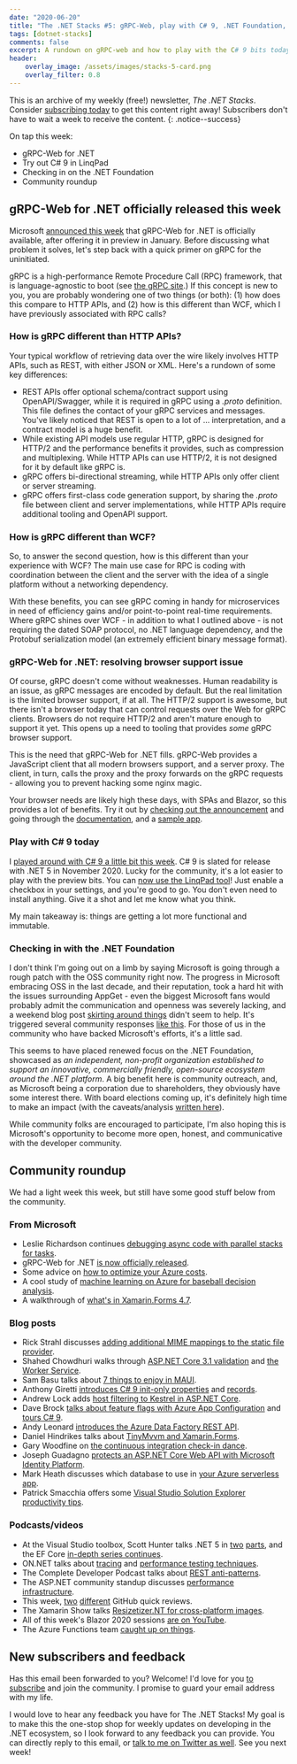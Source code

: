 ```yaml
---
date: "2020-06-20"
title: "The .NET Stacks #5: gRPC-Web, play with C# 9, .NET Foundation, community roundup!"
tags: [dotnet-stacks]
comments: false
excerpt: A rundown on gRPC-web and how to play with the C# 9 bits today!
header:
    overlay_image: /assets/images/stacks-5-card.png
    overlay_filter: 0.8
---
```


This is an archive of my weekly (free!) newsletter, *The .NET Stacks*. Consider [subscribing today](https://dotnetstacks.com/register) to get this content right away! Subscribers don't have to wait a week to receive the content.
{: .notice--success}

On tap this week:

- gRPC-Web for .NET
- Try out C# 9 in LinqPad
- Checking in on the .NET Foundation
- Community roundup

## gRPC-Web for .NET officially released this week

Microsoft [announced this week](https://devblogs.microsoft.com/aspnet/grpc-web-for-net-now-available/) that gRPC-Web for .NET is officially available, after offering it in preview in January. Before discussing what problem it solves, let's step back with a quick primer on gRPC for the uninitiated.

gRPC is a high-performance Remote Procedure Call (RPC) framework, that is language-agnostic to boot (see [the gRPC site](https://grpc.io/).) If this concept is new to you, you are probably wondering one of two things (or both): (1) how does this compare to HTTP APIs, and (2) how is this different than WCF, which I have previously associated with RPC calls?

### How is gRPC different than HTTP APIs?

Your typical workflow of retrieving data over the wire likely involves HTTP APIs, such as REST, with either JSON or XML. Here's a rundown of some key differences:

- REST APIs offer optional schema/contract support using OpenAPI/Swagger, while it is required in gRPC using a *.proto* definition. This file defines the contact of your gRPC services and messages. You've likely noticed that REST is open to a lot of ... interpretation, and a contract model is a huge benefit.
- While existing API models use regular HTTP, gRPC is designed for HTTP/2 and the performance benefits it provides, such as compression and multiplexing. While HTTP APIs can use HTTP/2, it is not designed for it by default like gRPC is.
- gRPC offers bi-directional streaming, while HTTP APIs only offer client or server streaming.
- gRPC offers first-class code generation support, by sharing the *.proto* file between client and server implementations, while HTTP APIs require additional tooling and OpenAPI support.

### How is gRPC different than WCF?

So, to answer the second question, how is this different than your experience with WCF? The main use case for RPC is coding with coordination between the client and the server with the idea of a single platform without a networking dependency. 

With these benefits, you can see gRPC coming in handy for microservices in need of efficiency gains and/or point-to-point real-time requirements. Where gRPC shines over WCF - in addition to what I outlined above - is not requiring the dated SOAP protocol, no .NET language dependency, and the Protobuf serialization model (an extremely efficient binary message format).

### gRPC-Web for .NET: resolving browser support issue

Of course, gRPC doesn't come without weaknesses. Human readability is an issue, as gRPC messages are encoded by default. But the real limitation is the limited browser support, if at all. The HTTP/2 support is awesome, but there isn't a browser today that can control requests over the Web for gRPC clients. Browsers do not require HTTP/2 and aren't mature enough to support it yet. This opens up a need to tooling that provides *some* gRPC browser support.

This is the need that gRPC-Web for .NET fills. gRPC-Web provides a JavaScript client that all modern browsers support, and a server proxy. The client, in turn, calls the proxy and the proxy forwards on the gRPC requests - allowing you to prevent hacking some nginx magic.

Your browser needs are likely high these days, with SPAs and Blazor, so this provides a lot of benefits. Try it out by [checking out the announcement](https://devblogs.microsoft.com/aspnet/grpc-web-for-net-now-available/) and going through the [documentation](https://docs.microsoft.com/aspnet/core/grpc/browser?view=aspnetcore-3.1), and a [sample app](https://github.com/grpc/grpc-dotnet/tree/master/examples#browser).

### Play with C# 9 today

I [played around with C# 9 a little bit this week](https://daveabrock.com/2020/06/18/reduce-mental-energy-with-c-sharp). C# 9 is slated for release with .NET 5 in November 2020. Lucky for the community, it's a lot easier to play with the preview bits. You can [now use the LinqPad tool](https://twitter.com/linqpad/status/1273191238087225345)! Just enable a checkbox in your settings, and you're good to go. You don't even need to install anything. Give it a shot and let me know what you think.

My main takeaway is: things are getting a lot more functional and immutable.

### Checking in with the .NET Foundation

I don't think I'm going out on a limb by saying Microsoft is going through a rough patch with the OSS community right now. The progress in Microsoft embracing OSS in the last decade, and their reputation, took a hard hit with the issues surrounding AppGet - even the biggest Microsoft fans would probably admit the communication and openness was severely lacking, and a weekend blog post [skirting around things](https://devblogs.microsoft.com/commandline/winget-install-learning/) didn't seem to help. It's triggered several community responses [like this](https://twitter.com/hhariri/status/1267066538504445952). For those of us in the community who have backed Microsoft's efforts, it's a little sad.

This seems to have placed renewed focus on the .NET Foundation, showcased as *an independent, non-profit organization established to support an innovative, commercially friendly, open-source ecosystem around the .NET platform*. A big benefit here is community outreach, and, as Microsoft being a corporation due to shareholders, they obviously have some interest there. With board elections coming up, it's definitely high time to make an impact (with the caveats/analysis [written here](https://seankilleen.com/2020/06/thoughts-on-the-net-foundations-revised-election-process/)).

While community folks are encouraged to participate, I'm also hoping this is Microsoft's opportunity to become more open, honest, and communicative with the developer community.

## Community roundup

We had a light week this week, but still have some good stuff below from the community.

### From Microsoft

- Leslie Richardson continues [debugging async code with parallel stacks for tasks](https://devblogs.microsoft.com/visualstudio/debugging-async-code-parallel-stacks-for-tasks/).
- gRPC-Web for .NET [is now officially released](https://devblogs.microsoft.com/aspnet/grpc-web-for-net-now-available/).
- Some advice on [how to optimize your Azure costs](https://azure.microsoft.com/blog/optimize-your-azure-costs-to-help-meet-your-financial-objectives/).
- A cool study of [machine learning on Azure for baseball decision analysis](https://techcommunity.microsoft.com/t5/azure-global/machine-learning-on-azure-for-baseball-decision-analysis/ba-p/1474902).
- A walkthrough of [what's in Xamarin.Forms 4.7](https://devblogs.microsoft.com/xamarin/xamarin-forms-4-7/).

### Blog posts

- Rick Strahl discusses [adding additional MIME mappings to the static file provider](https://weblog.west-wind.com/posts/2020/Jun/12/Adding-Additional-Mime-Mappings-to-the-Static-File-Provider).
- Shahed Chowdhuri walks through [ASP.NET Core 3.1 validation](https://wakeupandcode.com/validation-in-asp-net-core-3-1/) and [the Worker Service](https://wakeupandcode.com/worker-service-in-net-core-3-1/).
- Sam Basu talks about [7 things to enjoy in MAUI](https://www.telerik.com/blogs/7-things-to-enjoy-maui-and-dotnet-maui).
- Anthony Giretti [introduces C# 9 init-only properties](https://anthonygiretti.com/2020/06/16/introducing-c-9-init-only-properties/) and [records](https://anthonygiretti.com/2020/06/17/introducing-c-9-records/).
- Andrew Lock adds [host filtering to Kestrel in ASP.NET Core](https://andrewlock.net/adding-host-filtering-to-kestrel-in-aspnetcore/).
- Dave Brock [talks about feature flags with Azure App Configuration](https://daveabrock.com/2020/06/17/use-feature-flags-azure-app-config) and [tours C# 9](https://daveabrock.com/2020/06/18/reduce-mental-energy-with-c-sharp).
- Andy Leonard [introduces the Azure Data Factory REST API](https://andyleonard.blog/2020/06/an-introduction-to-azure-data-factory-rest-api/).
- Daniel Hindrikes talks about [TinyMvvm and Xamarin.Forms](https://danielhindrikes.se/index.php/2020/06/10/get-started-with-tinymvvm/).
- Gary Woodfine on [the continuous integration check-in dance](https://garywoodfine.com/the-continuous-integration-check-in-dance/).
- Joseph Guadagno [protects an ASP.NET Core Web API with Microsoft Identity Platform](https://www.josephguadagno.net/2020/06/12/protecting-an-asp-net-core-api-with-microsoft-identity-platform).
- Mark Heath discusses which database to use in [your Azure serverless app](https://markheath.net/post/azure-serverless-database).
- Patrick Smacchia offers some [Visual Studio Solution Explorer productivity tips](https://blog.ndepend.com/10-visual-studio-solution-explorer-productivity-tips/).

### Podcasts/videos

- At the Visual Studio toolbox, Scott Hunter talks .NET 5 in [two](https://channel9.msdn.com/Shows/Visual-Studio-Toolbox/NET-with-Scott-Hunter-Part-1) [parts](https://channel9.msdn.com/Shows/Visual-Studio-Toolbox/NET-with-Scott-Hunter-Part-2), and the EF Core [in-depth series continues](https://channel9.msdn.com/Shows/Visual-Studio-Toolbox/Entity-Framework-Core-In-Depth-Part-3).
- ON.NET talks about [tracing](https://channel9.msdn.com/Shows/On-NET/ASPNET-Core-Series-Tracing) and [performance testing techniques](https://channel9.msdn.com/Shows/On-NET/ASPNET-Core-Series-Performance-Testing-Techniques).
- The Complete Developer Podcast talks about [REST anti-patterns](https://completedeveloperpodcast.com/episode-255/).
- The ASP.NET community standup discusses [performance infrastructure](https://www.youtube.com/watch?v=QIDxGbSJhBE&t=4s).
- This week, [two](https://www.youtube.com/watch?v=Ot8PTydQi2k) [different](https://www.youtube.com/watch?v=t-X09mGPvNM) GitHub quick reviews.
- The Xamarin Show talks [Resizetizer.NT for cross-platform images](https://channel9.msdn.com/Shows/XamarinShow/Cross-platform-Images-Simplified-with-ResizetizerNT--The-Xamarin-Show).
- All of this week's Blazor 2020 sessions [are on YouTube](https://www.youtube.com/watch?v=XoizucRjxgU&feature=youtu.be).
- The Azure Functions team [caught up on things](https://www.youtube.com/watch?v=8jzvH-iqcEo).

## New subscribers and feedback

Has this email been forwarded to you? Welcome! I'd love for you [to subscribe](https://www.dotnetstacks.com/register) and join the community. I promise to guard your email address with my life.

I would love to hear any feedback you have for The .NET Stacks! My goal is to make this the one-stop shop for weekly updates on developing in the .NET ecosystem, so I look forward to any feedback you can provide. You can directly reply to this email, or [talk to me on Twitter as well](https://www.dotnetstacks.com/register). See you next week!

